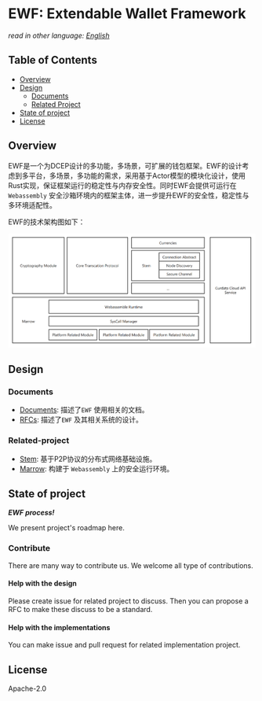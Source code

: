 # EWF: Extendable Wallet Framework

*read in other language: [English](README.en.md)*

## Table of Contents

- [Overview](#Overview)
- [Design](#Design)
  - [Documents](#Documents)
  - [Related Project](#Related-project)
- [State of project](#state-of-project)
- [License](#License)

## Overview

EWF是一个为DCEP设计的多功能，多场景，可扩展的钱包框架。EWF的设计考虑到多平台，多场景，多功能的需求，采用基于Actor模型的模块化设计，使用Rust实现，保证框架运行的稳定性与内存安全性。同时EWF会提供可运行在 `Webassembly` 安全沙箱环境内的框架主体，进一步提升EWF的安全性，稳定性与多环境适配性。

EWF的技术架构图如下：

![image-20200902231242774](./docs/assets/image-20200902231242774.png)

## Design

### Documents

- [Documents](./docs): 描述了`EWF` 使用相关的文档。
- [RFCs](https://github.com/Curdata-project/Curdata/tree/master/rfcs): 描述了`EWF` 及其相关系统的设计。

### Related-project

- [Stem](https://github.com/Yinet-project/Stem): 基于P2P协议的分布式网络基础设施。
- [Marrow](https://github.com/Yinet-project/marrow): 构建于 `Webassembly` 上的安全运行环境。

## State of project

***EWF process!***

We present project's roadmap here.

### Contribute

There are many way to contribute us. We welcome all type of contributions.

#### Help with the design

Please create issue for related project to discuss. Then you can propose a RFC
to make these discuss to be a standard.

#### Help with the implementations

You can make issue and pull request for related implementation project.

## License

Apache-2.0

